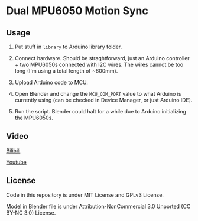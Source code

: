 # Dual MPU6050 Motion Sync

## Usage

1. Put stuff in `library` to Arduino library folder.

2. Connect hardware. Should be straghtforward, just an Arduino controller + two MPU6050s connected with I2C wires. The wires cannot be too long (I'm using a total length of ~600mm).

3. Upload Arduino code to MCU.

4. Open Blender and change the `MCU_COM_PORT` value to what Arduino is currently using (can be checked in Device Manager, or just Arduino IDE).

5. Run the script. Blender could halt for a while due to Arduino initializing the MPU6050s.

## Video

[Bilibili](https://www.bilibili.com/video/BV1jZ4y1z7R7/)

[Youtube](https://www.youtube.com/watch?v=F1IdRtIDdIs)

## License

Code in this repository is under MIT License and GPLv3 License.

Model in Blender file is under Attribution-NonCommercial 3.0 Unported (CC BY-NC 3.0) License.
